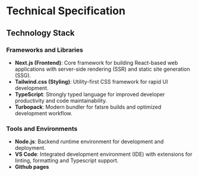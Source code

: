 # Technical Specification

## Technology Stack

### Frameworks and Libraries
- **Next.js (Frontend)**: Core framework for building React-based web applications with server-side rendering (SSR) and static site generation (SSG).
- **Tailwind.css (Styling)**: Utility-first CSS framework for rapid UI development.
- **TypeScript**: Strongly typed language for improved developer productivity and code maintainability.
- **Turbopack**: Modern bundler for fatsre builds and optimized development workflow.

### Tools and Environments
- **Node.js**: Backend runtime environment for development and deployment.
- **VS Code**: Integrated development environment (IDE) with extensions for linting, formatting and Typescript support.
- **Github pages**